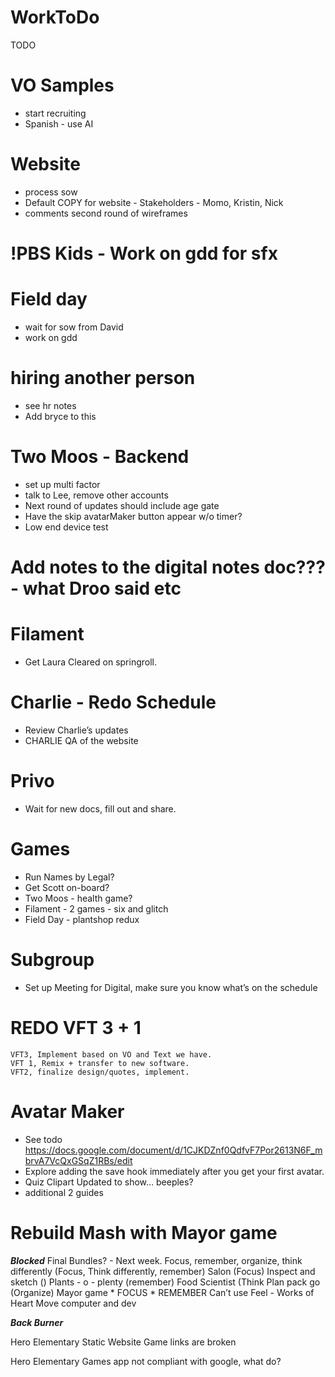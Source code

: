 # WorkToDo

TODO 

# VO Samples
* start recruiting 
* Spanish - use AI

# Website
* process sow
* Default COPY for website - Stakeholders - Momo, Kristin, Nick
* comments second round of wireframes 

# !PBS Kids - Work on gdd for sfx

# Field day
* wait for sow from David
* work on gdd

# hiring another person
* see hr notes
* Add bryce to this

# Two Moos - Backend
* set up multi factor
* talk to Lee, remove other accounts
* Next round of updates should include age gate
* Have the skip avatarMaker button appear w/o timer?
* Low end device test

# Add notes to the digital notes doc??? - what Droo said etc

# Filament
* Get Laura Cleared on springroll.

# Charlie - Redo Schedule
* Review Charlie’s updates
* CHARLIE QA of the website

# Privo
* Wait for new docs, fill out and share.

# Games
* Run Names by Legal?
* Get Scott on-board?
* Two Moos - health game?
* Filament - 2 games - six and glitch
* Field Day - plantshop redux

# Subgroup
* Set up Meeting for Digital, make sure you know what’s on the schedule

# REDO VFT 3 + 1
	VFT3, Implement based on VO and Text we have.
	VFT 1, Remix + transfer to new software.
	VFT2, finalize design/quotes, implement.

# Avatar Maker 	
* See todo https://docs.google.com/document/d/1CJKDZnf0QdfvF7Por2613N6F_mbrvA7VcQxGSqZ1RBs/edit 
* Explore adding the save hook immediately after you get your first avatar. 
* Quiz Clipart Updated to show… beeples?
* additional 2 guides

# Rebuild Mash with Mayor game

***Blocked***
Final Bundles? - Next week.
	Focus, remember, organize, think differently 
		(Focus, Think differently, remember)
	Salon (Focus)
	Inspect and sketch ()
	Plants - o - plenty (remember)
	Food Scientist (Think
 	Plan pack go (Organize)
	Mayor game
	* FOCUS
	* REMEMBER
	Can’t use 
		Feel - Works of Heart
		Move computer and dev


***Back Burner***

Hero Elementary Static Website
	Game links are broken

Hero Elementary Games app
	not compliant with google, what do?
